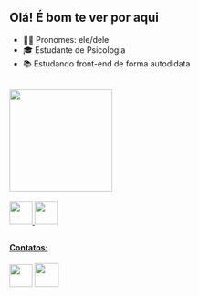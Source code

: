 ## Olá! É bom te ver por aqui

- 👦🏻 Pronomes: ele/dele
- 🎓 Estudante de Psicologia
- 📚 Estudando front-end de forma autodidata
<br>

<div>
  <a href="https://github.com/vitordelabenetta"><img height="180cm" src="https://github-readme-stats.vercel.app/api?username=vitordelabenetta&show_icons=true&theme=dark"/>
</div>
<br>
<img src="https://cdn.jsdelivr.net/gh/devicons/devicon/icons/html5/html5-original.svg" height="40px">
<img src="https://cdn.jsdelivr.net/gh/devicons/devicon/icons/css3/css3-original.svg" height="40px">
<br>

##

<h4>
  Contatos:
</h4>
  <a href="mailto:delabenettag@gmail,com"><img src="https://img.icons8.com/color/344/gmail-new.png" height="40px"></a>
  <a href="https://www.instagram.com/invites/contact/?i=uyo65s6sqplr&utm_content=38k99yt"><img src="https://img.icons8.com/color/344/instagram-new--v1.png" height="42px"></a>
